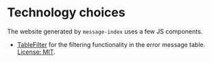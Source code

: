 # Technology choices

The website generated by `message-index` uses a few JS components.

- [TableFilter](http://www.tablefilter.com/) for the filtering functionality in the error message table. [License: MIT](https://github.com/koalyptus/TableFilter/blob/master/LICENSE).
